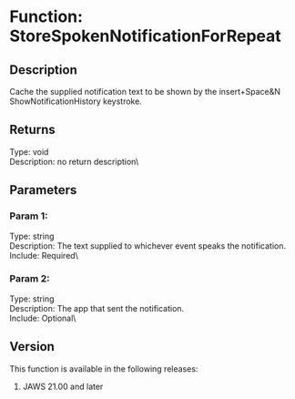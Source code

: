 # Function: StoreSpokenNotificationForRepeat

## Description

Cache the supplied notification text to be shown by the insert+Space&N
ShowNotificationHistory keystroke.

## Returns

Type: void\
Description: no return description\

## Parameters

### Param 1:

Type: string\
Description: The text supplied to whichever event speaks the
notification.\
Include: Required\

### Param 2:

Type: string\
Description: The app that sent the notification.\
Include: Optional\

## Version

This function is available in the following releases:

1.  JAWS 21.00 and later
